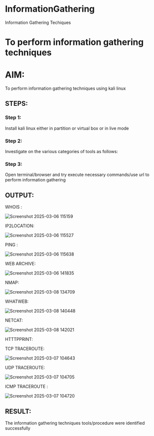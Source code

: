 # InformationGathering
Information Gathering Techiques

# To perform information gathering techniques

# AIM:

To perform information gathering techniques using kali linux 

## STEPS:

### Step 1:

Install kali linux either in partition or virtual box or in live mode

### Step 2:

Investigate on the various categories of tools as follows:

### Step 3:
Open terminal/browser and try execute necessary commands/use url to perform information gathering


## OUTPUT:

WHOIS :


![Screenshot 2025-03-06 115159](https://github.com/user-attachments/assets/ca51775e-0476-4cce-b017-14b99bd03667)



IP2LOCATION:

![Screenshot 2025-03-06 115527](https://github.com/user-attachments/assets/c38923b5-22c1-41cf-b0f5-776980eed4b1)



PING :


![Screenshot 2025-03-06 115638](https://github.com/user-attachments/assets/f6f07c6c-a1d4-44fb-8cdc-d2cab14b7c6f)




WEB ARCHIVE:


![Screenshot 2025-03-06 141835](https://github.com/user-attachments/assets/2de14a32-2be1-4b12-8834-b3df2c27c9a6)



NMAP:

![Screenshot 2025-03-08 134709](https://github.com/user-attachments/assets/5c21ecc8-e94e-4d87-abe7-d82ba48ec6fd)




WHATWEB:

![Screenshot 2025-03-08 140448](https://github.com/user-attachments/assets/b4c1e056-ec94-4e4c-a5d1-144975ac7092)


NETCAT:

![Screenshot 2025-03-08 142021](https://github.com/user-attachments/assets/3d0823c4-7bca-4b15-aca5-70b9eb4100cd)


HTTTPPRINT:




TCP TRACEROUTE:

![Screenshot 2025-03-07 104643](https://github.com/user-attachments/assets/6d21d881-1316-44cb-8c28-2428e53b78bd)



UDP TRACEROUTE:


![Screenshot 2025-03-07 104705](https://github.com/user-attachments/assets/005aa7ab-2f5b-4c2f-af07-ec371fd9d1cc)



ICMP TRACEROUTE :

![Screenshot 2025-03-07 104720](https://github.com/user-attachments/assets/8d0596b8-2d56-4bac-8d7b-74f49dbd1e3d)




## RESULT:
The information gathering techniques tools/procedure were  identified successfully
